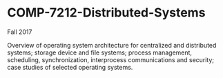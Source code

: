 # COMP-7212-Distributed-Systems
Fall 2017

Overview of operating system architecture for centralized and distributed systems; storage device and file systems; process management, scheduling, synchronization, interprocess communications and security; case studies of selected operating systems.
